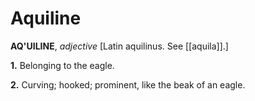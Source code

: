 # Aquiline

**AQ'UILINE**, _adjective_ \[Latin aquilinus. See [[aquila]].\]

**1.** Belonging to the eagle.

**2.** Curving; hooked; prominent, like the beak of an eagle.